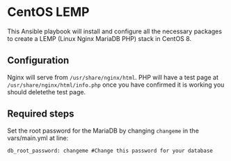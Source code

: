 # CentOS LEMP

This Ansible playbook will install and configure all the necessary packages to create a LEMP (Linux Nginx MariaDB PHP) stack in CentOS 8. 

## Configuration

Nginx will serve from `/usr/share/nginx/html`. PHP will have a test page at `/usr/share/nginx/html/info.php` once you have confirmed it is working you should deletethe test page.

## Required steps

Set the root password for the MariaDB by changing `changeme` in the vars/main.yml at line:
         
`db_root_password: changeme #Change this password for your database`
